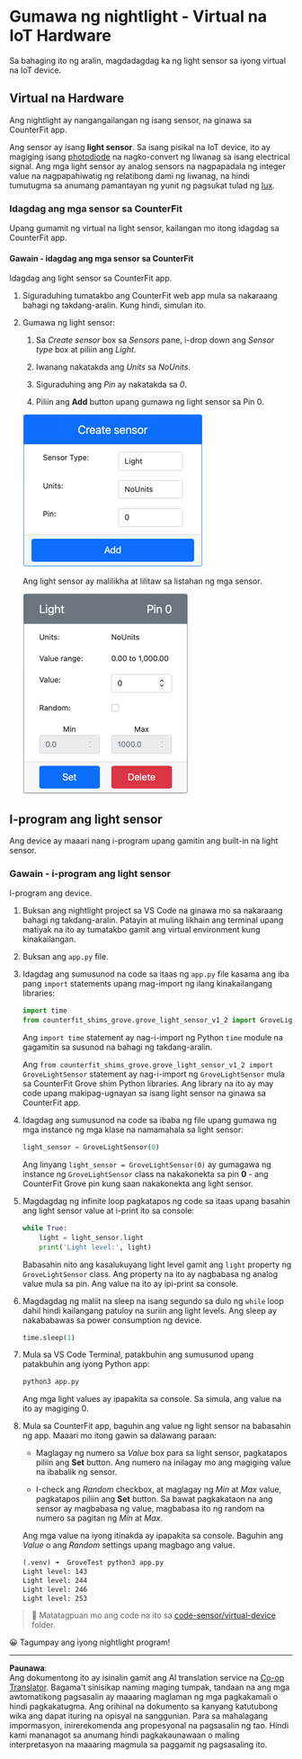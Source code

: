 <!--
CO_OP_TRANSLATOR_METADATA:
{
  "original_hash": "11f10c6760fb8202cf368422702fdf70",
  "translation_date": "2025-08-27T22:34:50+00:00",
  "source_file": "1-getting-started/lessons/3-sensors-and-actuators/virtual-device-sensor.md",
  "language_code": "tl"
}
-->
# Gumawa ng nightlight - Virtual na IoT Hardware

Sa bahaging ito ng aralin, magdadagdag ka ng light sensor sa iyong virtual na IoT device.

## Virtual na Hardware

Ang nightlight ay nangangailangan ng isang sensor, na ginawa sa CounterFit app.

Ang sensor ay isang **light sensor**. Sa isang pisikal na IoT device, ito ay magiging isang [photodiode](https://wikipedia.org/wiki/Photodiode) na nagko-convert ng liwanag sa isang electrical signal. Ang mga light sensor ay analog sensors na nagpapadala ng integer value na nagpapahiwatig ng relatibong dami ng liwanag, na hindi tumutugma sa anumang pamantayan ng yunit ng pagsukat tulad ng [lux](https://wikipedia.org/wiki/Lux).

### Idagdag ang mga sensor sa CounterFit

Upang gumamit ng virtual na light sensor, kailangan mo itong idagdag sa CounterFit app.

#### Gawain - idagdag ang mga sensor sa CounterFit

Idagdag ang light sensor sa CounterFit app.

1. Siguraduhing tumatakbo ang CounterFit web app mula sa nakaraang bahagi ng takdang-aralin. Kung hindi, simulan ito.

1. Gumawa ng light sensor:

    1. Sa *Create sensor* box sa *Sensors* pane, i-drop down ang *Sensor type* box at piliin ang *Light*.

    1. Iwanang nakatakda ang *Units* sa *NoUnits*.

    1. Siguraduhing ang *Pin* ay nakatakda sa *0*.

    1. Piliin ang **Add** button upang gumawa ng light sensor sa Pin 0.

    ![Ang mga setting ng light sensor](../../../../../translated_images/counterfit-create-light-sensor.9f36a5e0d4458d8d554d54b34d2c806d56093d6e49fddcda2d20f6fef7f5cce1.tl.png)

    Ang light sensor ay malilikha at lilitaw sa listahan ng mga sensor.

    ![Ang light sensor na ginawa](../../../../../translated_images/counterfit-light-sensor.5d0f5584df56b90f6b2561910d9cb20dfbd73eeff2177c238d38f4de54aefae1.tl.png)

## I-program ang light sensor

Ang device ay maaari nang i-program upang gamitin ang built-in na light sensor.

### Gawain - i-program ang light sensor

I-program ang device.

1. Buksan ang nightlight project sa VS Code na ginawa mo sa nakaraang bahagi ng takdang-aralin. Patayin at muling likhain ang terminal upang matiyak na ito ay tumatakbo gamit ang virtual environment kung kinakailangan.

1. Buksan ang `app.py` file.

1. Idagdag ang sumusunod na code sa itaas ng `app.py` file kasama ang iba pang `import` statements upang mag-import ng ilang kinakailangang libraries:

    ```python
    import time
    from counterfit_shims_grove.grove_light_sensor_v1_2 import GroveLightSensor
    ```

    Ang `import time` statement ay nag-i-import ng Python `time` module na gagamitin sa susunod na bahagi ng takdang-aralin.

    Ang `from counterfit_shims_grove.grove_light_sensor_v1_2 import GroveLightSensor` statement ay nag-i-import ng `GroveLightSensor` mula sa CounterFit Grove shim Python libraries. Ang library na ito ay may code upang makipag-ugnayan sa isang light sensor na ginawa sa CounterFit app.

1. Idagdag ang sumusunod na code sa ibaba ng file upang gumawa ng mga instance ng mga klase na namamahala sa light sensor:

    ```python
    light_sensor = GroveLightSensor(0)
    ```

    Ang linyang `light_sensor = GroveLightSensor(0)` ay gumagawa ng instance ng `GroveLightSensor` class na nakakonekta sa pin **0** - ang CounterFit Grove pin kung saan nakakonekta ang light sensor.

1. Magdagdag ng infinite loop pagkatapos ng code sa itaas upang basahin ang light sensor value at i-print ito sa console:

    ```python
    while True:
        light = light_sensor.light
        print('Light level:', light)
    ```

    Babasahin nito ang kasalukuyang light level gamit ang `light` property ng `GroveLightSensor` class. Ang property na ito ay nagbabasa ng analog value mula sa pin. Ang value na ito ay ipi-print sa console.

1. Magdagdag ng maliit na sleep na isang segundo sa dulo ng `while` loop dahil hindi kailangang patuloy na suriin ang light levels. Ang sleep ay nakababawas sa power consumption ng device.

    ```python
    time.sleep(1)
    ```

1. Mula sa VS Code Terminal, patakbuhin ang sumusunod upang patakbuhin ang iyong Python app:

    ```sh
    python3 app.py
    ```

    Ang mga light values ay ipapakita sa console. Sa simula, ang value na ito ay magiging 0.

1. Mula sa CounterFit app, baguhin ang value ng light sensor na babasahin ng app. Maaari mo itong gawin sa dalawang paraan:

    * Maglagay ng numero sa *Value* box para sa light sensor, pagkatapos piliin ang **Set** button. Ang numero na inilagay mo ang magiging value na ibabalik ng sensor.

    * I-check ang *Random* checkbox, at maglagay ng *Min* at *Max* value, pagkatapos piliin ang **Set** button. Sa bawat pagkakataon na ang sensor ay magbabasa ng value, magbabasa ito ng random na numero sa pagitan ng *Min* at *Max*.

    Ang mga value na iyong itinakda ay ipapakita sa console. Baguhin ang *Value* o ang *Random* settings upang magbago ang value.

    ```output
    (.venv) ➜  GroveTest python3 app.py 
    Light level: 143
    Light level: 244
    Light level: 246
    Light level: 253
    ```

> 💁 Matatagpuan mo ang code na ito sa [code-sensor/virtual-device](../../../../../1-getting-started/lessons/3-sensors-and-actuators/code-sensor/virtual-device) folder.

😀 Tagumpay ang iyong nightlight program!

---

**Paunawa**:  
Ang dokumentong ito ay isinalin gamit ang AI translation service na [Co-op Translator](https://github.com/Azure/co-op-translator). Bagama't sinisikap naming maging tumpak, tandaan na ang mga awtomatikong pagsasalin ay maaaring maglaman ng mga pagkakamali o hindi pagkakatugma. Ang orihinal na dokumento sa kanyang katutubong wika ang dapat ituring na opisyal na sanggunian. Para sa mahalagang impormasyon, inirerekomenda ang propesyonal na pagsasalin ng tao. Hindi kami mananagot sa anumang hindi pagkakaunawaan o maling interpretasyon na maaaring magmula sa paggamit ng pagsasaling ito.